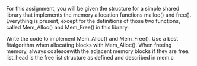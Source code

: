 For this assignment, you will be given the structure for a simple shared library that implements
the memory allocation functions malloc() and free(). Everything is present, except for the
definitions of those two functions, called Mem_Alloc() and Mem_Free() in this library.

Write the code to implement Mem_Alloc() and Mem_Free(). Use a best fitalgorithm when
allocating blocks with Mem_Alloc(). When freeing memory, always coalescewith the adjacent
memory blocks if they are free. list_head is the free list structure as defined and described in
mem.c
